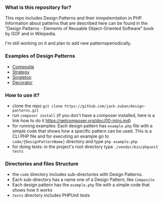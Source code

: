 ### What is this repository for? ###

This repo includes Design Patterns and their inmpelemtation in PHP. Information about patterns that are described here can be found in the "Design Patterns - Elements of Reusable Object-Oriented Software" book by GOF and in Wikipedia.

I'm still working on it and plan to add new patternsperiodically.

### Examples of Design Patterns ###

* [Composite](https://github.com/jack-zuban/design-patterns/tree/master/code/Composite)
* [Strategy](https://github.com/jack-zuban/design-patterns/tree/master/code/Decorator)
* [Singleton](https://github.com/jack-zuban/design-patterns/tree/master/code/Singleton)
* [Decorator](https://github.com/jack-zuban/design-patterns/tree/master/code/Decorator)

### How to use it? ###

* clone the repo `git clone https://github.com/jack-zuban/design-patterns.git`
* run `composer install` (if you don't have a composer installed, here is a link how to do it https://getcomposer.org/doc/00-intro.md)
* for running examples: Each design pattern has `example.php` file with a simple code that shows how a specific pattern can be used. This is a CLI PHP file and for executing an example go to `code/{DesignPatternName}` directory and type `php example.php`
* for doing tests: in the project's root directory type `./vendor/bin/phpunit tests`


### Directories and files Structure ###

* the `code` directory includes sub-directories with Design Patterns. 
* Each sub-directory has a name one of a Design Pattern, like `Composite`
* Each design pattern has the `example.php` file with a simple code that shows how it works
* `tests` directory includes PHPUnit tests
